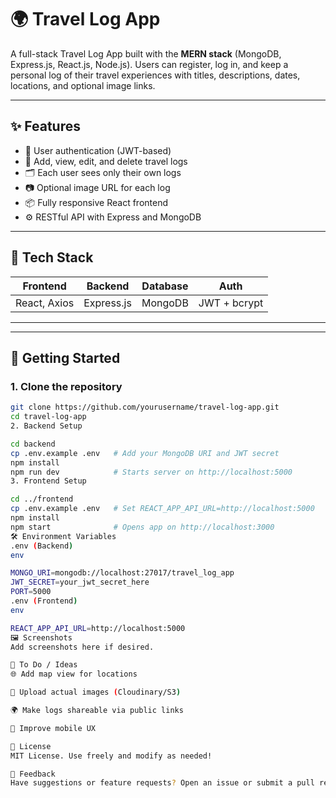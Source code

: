 # 🌍 Travel Log App


A full-stack Travel Log App built with the **MERN stack** (MongoDB, Express.js, React.js, Node.js). Users can register, log in, and keep a personal log of their travel experiences with titles, descriptions, dates, locations, and optional image links.

---

## ✨ Features

- 🔐 User authentication (JWT-based)
- 📝 Add, view, edit, and delete travel logs
- 🗂️ Each user sees only their own logs
- 📷 Optional image URL for each log
- 📦 Fully responsive React frontend
- ⚙️ RESTful API with Express and MongoDB

---

## 🔧 Tech Stack

| Frontend       | Backend        | Database   | Auth         |
|----------------|----------------|------------|--------------|
| React, Axios   | Express.js     | MongoDB    | JWT + bcrypt |

---


---

## 🚀 Getting Started

### 1. Clone the repository

```bash
git clone https://github.com/yourusername/travel-log-app.git
cd travel-log-app
2. Backend Setup

cd backend
cp .env.example .env   # Add your MongoDB URI and JWT secret
npm install
npm run dev            # Starts server on http://localhost:5000
3. Frontend Setup

cd ../frontend
cp .env.example .env   # Set REACT_APP_API_URL=http://localhost:5000
npm install
npm start              # Opens app on http://localhost:3000
🛠 Environment Variables
.env (Backend)
env

MONGO_URI=mongodb://localhost:27017/travel_log_app
JWT_SECRET=your_jwt_secret_here
PORT=5000
.env (Frontend)
env

REACT_APP_API_URL=http://localhost:5000
🖼 Screenshots
Add screenshots here if desired.

📌 To Do / Ideas
🌐 Add map view for locations

📸 Upload actual images (Cloudinary/S3)

🌍 Make logs shareable via public links

📱 Improve mobile UX

🪪 License
MIT License. Use freely and modify as needed!

💬 Feedback
Have suggestions or feature requests? Open an issue or submit a pull request!
